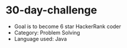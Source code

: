 # 30-day-challenge

- Goal is to become 6 star HackerRank coder
- Category: Problem Solving
- Language used: Java
